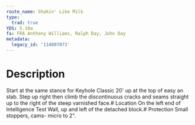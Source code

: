 ```yaml
---
route_name: Shakin' Like Milk
type:
  trad: true
YDS: 5.10a
fa: FRA Anthony Williams, Ralph Day, John Day
metadata:
  legacy_id: '114007073'
---
```

# Description
Start at the same stance for Keyhole Classic 20' up at the top of easy an slab. Step up right then climb the discontinuous cracks and seams straight up to the right of the steep varnished face.# Location
On the left end of Intelligence Test Wall, up and left of the detached block.# Protection
Small stoppers, cams- micro to 2".